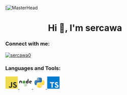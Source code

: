 [![MasterHead](https://media.discordapp.net/attachments/1413288601696862269/1413459012191522848/banner.png?ex=68bc01c9&is=68bab049&hm=4bc703a00d5db37721458f748f6cb45db0067f7951a4d08cdc33871a46a9781d&=&format=webp&quality=lossless)
<h1 align="center">Hi 👋, I'm sercawa</h1>

<h3 align="left">Connect with me:</h3>
<p align="left">
<a href="https://instagram.com/sercawa0" target="blank"><img align="center" src="https://raw.githubusercontent.com/rahuldkjain/github-profile-readme-generator/master/src/images/icons/Social/instagram.svg" alt="sercawa0" height="30" width="40" /></a>
</p>

<h3 align="left">Languages and Tools:</h3>
<p align="left"> <a href="https://developer.mozilla.org/en-US/docs/Web/JavaScript" target="_blank" rel="noreferrer"> <img src="https://raw.githubusercontent.com/devicons/devicon/master/icons/javascript/javascript-original.svg" alt="javascript" width="40" height="40"/> </a> <a href="https://nodejs.org" target="_blank" rel="noreferrer"> <img src="https://raw.githubusercontent.com/devicons/devicon/master/icons/nodejs/nodejs-original-wordmark.svg" alt="nodejs" width="40" height="40"/> </a> <a href="https://www.python.org" target="_blank" rel="noreferrer"> <img src="https://raw.githubusercontent.com/devicons/devicon/master/icons/python/python-original.svg" alt="python" width="40" height="40"/> </a> <a href="https://www.typescriptlang.org/" target="_blank" rel="noreferrer"> <img src="https://raw.githubusercontent.com/devicons/devicon/master/icons/typescript/typescript-original.svg" alt="typescript" width="40" height="40"/> </a> </p>
